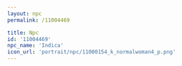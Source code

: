 ```yaml
---
layout: npc
permalink: /11004469

title: Npc
id: '11004469'
npc_name: 'Indica'
icon_url: 'portrait/npc/11000154_k_normalwoman4_p.png'
---
```

